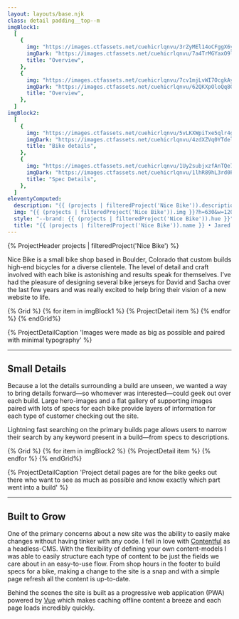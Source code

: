 ```yaml
---
layout: layouts/base.njk
class: detail padding__top--m
imgBlock1:
  [
    {
      img: "https://images.ctfassets.net/cuehicrlqnvu/3rZyMEl14oCFggX6yphXmY/7a9e7cc2246ced9773b48f35e25e744b/nicebike-1-light.svg",
      imgDark: "https://images.ctfassets.net/cuehicrlqnvu/7a4TrMGYaxO9lVadmRm3mv/d9ff5e6c803c91e7985bff9db57d1e68/nicebike-1-dark.svg",
      title: "Overview",
    },
    {
      img: "https://images.ctfassets.net/cuehicrlqnvu/7cv1mjLvWI7OcgkAyHglnd/2309077312f5a24b0eaf76168505534d/nicebike-2-light.svg",
      imgDark: "https://images.ctfassets.net/cuehicrlqnvu/62QKXpOloQq8Quen5PJdhd/9106a5e8ac4b5292ad6edf4edbe27889/nicebike-2-dark.svg",
      title: "Overview",
    },
  ]
imgBlock2:
  [
    {
      img: "https://images.ctfassets.net/cuehicrlqnvu/5vLKXWpiTxe5qlr4gctsNI/a898827c51ccbb5f052584efdf8b8fa4/nicebike-3-light.svg",
      imgDark: "https://images.ctfassets.net/cuehicrlqnvu/4zdXZVq0YTdeln1vxAt9Ef/d4f5613d3ac216c9be68dba582b08d35/nicebike-3-dark.svg",
      title: "Bike details",
    },
    {
      img: "https://images.ctfassets.net/cuehicrlqnvu/1Uy2subjxzfAnTQe7jyT4O/2ad275f8129b22227ed0d0b3c0fea412/nicebike-4-light.svg",
      imgDark: "https://images.ctfassets.net/cuehicrlqnvu/1lhR89hL3rd0P8HrrcV229/79f4b9e6aa3a4635d9f4d4e1816ed0e4/nicebike-4-dark.svg",
      title: "Spec Details",
    },
  ]
eleventyComputed:
  description: "{{ (projects | filteredProject('Nice Bike')).description }}"
  img: "{{ (projects | filteredProject('Nice Bike')).img }}?h=630&w=1200&fit=fill&f=face"
  style: "--brand: {{ (projects | filteredProject('Nice Bike')).hue }}"
  title: "{{ (projects | filteredProject('Nice Bike')).name }} • Jared Pendergraft"
---
```


{% ProjectHeader projects |  filteredProject('Nice Bike') %}

Nice Bike is a small bike shop based in Boulder, Colorado that custom builds high-end bicycles for a diverse clientele. The level of detail and craft involved with each bike is astonishing and results speak for themselves. I’ve had the pleasure of designing several bike jerseys for David and Sacha over the last few years and was really excited to help bring their vision of a new website to life.

{% Grid %}
{% for item in imgBlock1 %}
{% ProjectDetail item %}
{% endfor %}
{% endGrid%}

{% ProjectDetailCaption 'Images were made as big as possible and paired with minimal typography' %}

---

## Small Details

Because a lot the details surrounding a build are unseen, we wanted a way to bring details forward—so whomever was interested—could geek out over each build. Large hero-images and a flat gallery of supporting images paired with lots of specs for each bike provide layers of information for each type of customer checking out the site.

Lightning fast searching on the primary builds page allows users to narrow their search by any keyword present in a build—from specs to descriptions.

{% Grid %}
{% for item in imgBlock2 %}
{% ProjectDetail item %}
{% endfor %}
{% endGrid%}

{% ProjectDetailCaption 'Project detail pages are for the bike geeks out there who want to see as much as possible and know exactly which part went into a build' %}

---

## Built to Grow

One of the primary concerns about a new site was the ability to easily make changes without having tinker with any code. I fell in love with [Contentful](https://www.contentful.com/) as a headless-CMS. With the flexibility of defining your own content-models I was able to easily structure each type of content to be just the fields we care about in an easy-to-use flow. From shop hours in the footer to build specs for a bike, making a change to the site is a snap and with a simple page refresh all the content is up-to-date.

Behind the scenes the site is built as a progressive web application (PWA) powered by [Vue](https://vuejs.org/) which makes caching offline content a breeze and each page loads incredibly quickly.
